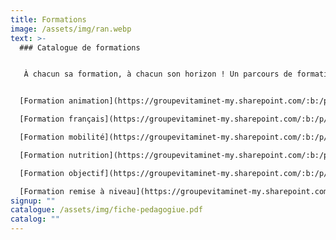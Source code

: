```yaml
---
title: Formations
image: /assets/img/ran.webp
text: >-
  ### C﻿atalogue de formations


   À chacun sa formation, à chacun son horizon ! Un parcours de formation adapté et personnalisé en fonction des besoins.


  [Formation animation](https://groupevitaminet-my.sharepoint.com/:b:/p/franck_depoorter/EbP3hRGeK2xMhFp0Ud94ajEBY61vM3-RyoBmnf6_thk_Xw?e=eQUEHc)  

  [Formation français](https://groupevitaminet-my.sharepoint.com/:b:/p/franck_depoorter/ETsle-WMxLFDnftZENkR7sgBq8yF-TpLF7BDAAOCL4YqcA?e=w3uu2f)  

  [Formation mobilité](https://groupevitaminet-my.sharepoint.com/:b:/p/franck_depoorter/ETl-UkhkqSRJhb4gWWAz5twBaWKT6T-uIYw4XOuNY8QDZg?e=6jQgGr)  

  [Formation nutrition](https://groupevitaminet-my.sharepoint.com/:b:/p/franck_depoorter/ETOPA63El_xAhBfWhbd5UgwBvmZuEjdQjyI8vASkloycZQ?e=Adicff)  

  [Formation objectif](https://groupevitaminet-my.sharepoint.com/:b:/p/franck_depoorter/EbqTNrzbthJCrPO8p5kPmfgBQFvMCB7W20Nwl7JlSm-8dw?e=rSkj3w)  

  [Formation remise à niveau](https://groupevitaminet-my.sharepoint.com/:b:/p/franck_depoorter/EVHiKk85uAhInPsjJ-EQVNkBTnW09kmdr6fu_toD_bzjgg?e=M2cv0I)
signup: ""
catalogue: /assets/img/fiche-pedagogiue.pdf
catalog: ""
---
```

